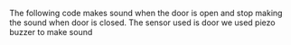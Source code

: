 The following code makes sound when the door is open and stop making the sound when door is closed.
The sensor used is door 
we used piezo buzzer to make sound
